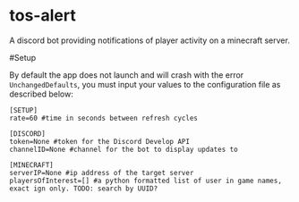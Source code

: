 # tos-alert
A discord bot providing notifications of player activity on a minecraft server.

#Setup

By default the app does not launch and will crash with the error ``` UnchangedDefaults ```, you must input your values to the configuration file as described below:
```
[SETUP]
rate=60 #time in seconds between refresh cycles

[DISCORD]
token=None #token for the Discord Develop API
channelID=None #channel for the bot to display updates to

[MINECRAFT]
serverIP=None #ip address of the target server
playersOfInterest=[] #a python formatted list of user in game names, exact ign only. TODO: search by UUID?
```
